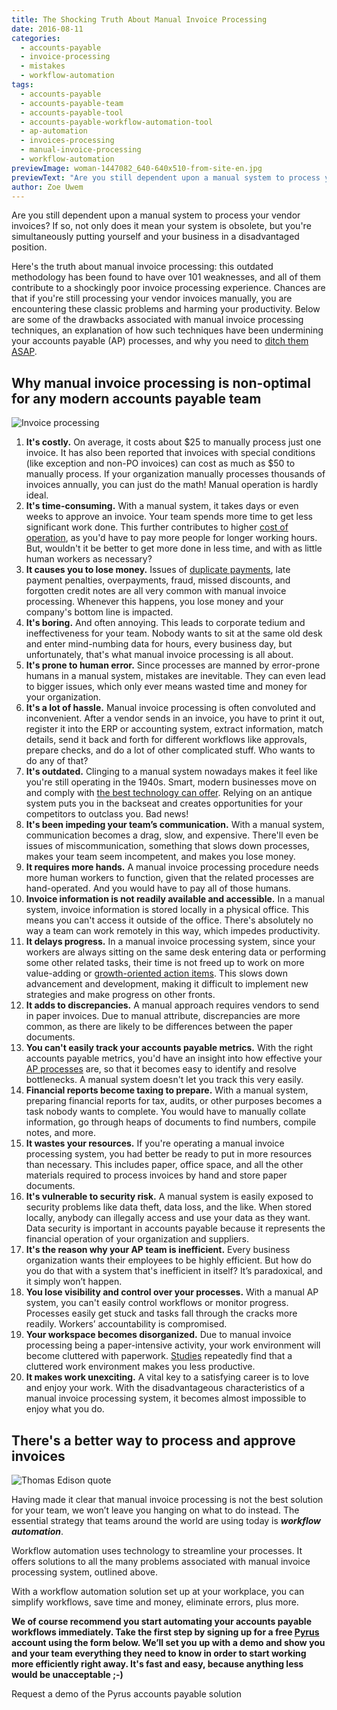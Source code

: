 ```yaml
---
title: The Shocking Truth About Manual Invoice Processing
date: 2016-08-11
categories:
  - accounts-payable
  - invoice-processing
  - mistakes
  - workflow-automation
tags:
  - accounts-payable
  - accounts-payable-team
  - accounts-payable-tool
  - accounts-payable-workflow-automation-tool
  - ap-automation
  - invoices-processing
  - manual-invoice-processing
  - workflow-automation
previewImage: woman-1447082_640-640x510-from-site-en.jpg
previewText: "Are you still dependent upon a manual system to process your vendor invoices? If so, not only does it mean your system is obsolete, but you're simultaneously putting yourself and your business in a disadvantaged position."
author: Zoe Uwem
---
```

Are you still dependent upon a manual system to process your vendor invoices? If so, not only does it mean your system is obsolete, but you're simultaneously putting yourself and your business in a disadvantaged position.

Here's the truth about manual invoice processing: this outdated methodology has been found to have over 101 weaknesses, and all of them contribute to a shockingly poor invoice processing experience. Chances are that if you're still processing your vendor invoices manually, you are encountering these classic problems and harming your productivity. Below are some of the drawbacks associated with manual invoice processing techniques, an explanation of how such techniques have been undermining your accounts payable (AP) processes, and why you need to [ditch them ASAP](https://pyrus.com/en/blog/2016/07/step-by-step-guide-automating-your-accounts-payable-processes.html).

## **Why manual invoice processing is non-optimal for any modern accounts payable team**

![Invoice processing ](why-1352167_640.webp)

1. **It's costly.** On average, it costs about $25 to manually process just one invoice. It has also been reported that invoices with special conditions (like exception and non-PO invoices) can cost as much as $50 to manually process. If your organization manually processes thousands of invoices annually, you can just do the math! Manual operation is hardly ideal.
2. **It's time-consuming.** With a manual system, it takes days or even weeks to approve an invoice. Your team spends more time to get less significant work done. This further contributes to higher [cost of operation](https://pyrus.com/en/blog/2016/08/10-ways-workflow-automation-reduces-invoice-processing-costs.html), as you'd have to pay more people for longer working hours. But, wouldn't it be better to get more done in less time, and with as little human workers as necessary?
3. **It causes you to lose money.** Issues of [duplicate payments](https://pyrus.com/en/blog/2016/07/duplicate-payment.html), late payment penalties, overpayments, fraud, missed discounts, and forgotten credit notes are all very common with manual invoice processing. Whenever this happens, you lose money and your company's bottom line is impacted.
4. **It's boring.** And often annoying. This leads to corporate tedium and ineffectiveness for your team. Nobody wants to sit at the same old desk and enter mind-numbing data for hours, every business day, but unfortunately, that's what manual invoice processing is all about.
5. **It's prone to human error.** Since processes are manned by error-prone humans in a manual system, mistakes are inevitable. They can even lead to bigger issues, which only ever means wasted time and money for your organization.
6. **It's a lot of hassle.** Manual invoice processing is often convoluted and inconvenient. After a vendor sends in an invoice, you have to print it out, register it into the ERP or accounting system, extract information, match details, send it back and forth for different workflows like approvals, prepare checks, and do a lot of other complicated stuff. Who wants to do any of that?
7. **It's outdated.** Clinging to a manual system nowadays makes it feel like you're still operating in the 1940s. Smart, modern businesses move on and comply with [the best technology can offer](https://pyrus.com/en/blog/2016/07/reasons-to-automate-accounts-payable-workflow.html). Relying on an antique system puts you in the backseat and creates opportunities for your competitors to outclass you. Bad news!
8. **It's been impeding your team’s communication.** With a manual system, communication becomes a drag, slow, and expensive. There'll even be issues of miscommunication, something that slows down processes, makes your team seem incompetent, and makes you lose money.
9. **It requires more hands.** A manual invoice processing procedure needs more human workers to function, given that the related processes are hand-operated. And you would have to pay all of those humans.
10. **Invoice information is not readily available and accessible.** In a manual system, invoice information is stored locally in a physical office. This means you can't access it outside of the office. There's absolutely no way a team can work remotely in this way, which impedes productivity.
11. **It delays progress.** In a manual invoice processing system, since your workers are always sitting on the same desk entering data or performing some other related tasks, their time is not freed up to work on more value-adding or [growth-oriented action items](http://www.marketingdonut.co.uk/marketing/marketing-strategy/strategies-for-growing-your-business). This slows down advancement and development, making it difficult to implement new strategies and make progress on other fronts.
12. **It adds to discrepancies.** A manual approach requires vendors to send in paper invoices. Due to manual attribute, discrepancies are more common, as there are likely to be differences between the paper documents.
13. **You can't easily track your accounts payable metrics.** With the right accounts payable metrics, you'd have an insight into how effective your [AP processes](https://pyrus.com/en/blog/2016/08/accounts-payable-processes-automate.html) are, so that it becomes easy to identify and resolve bottlenecks. A manual system doesn't let you track this very easily.
14. **Financial reports become taxing to prepare.** With a manual system, preparing financial reports for tax, audits, or other purposes becomes a task nobody wants to complete. You would have to manually collate information, go through heaps of documents to find numbers, compile notes, and more.
15. **It wastes your resources.** If you're operating a manual invoice processing system, you had better be ready to put in more resources than necessary. This includes paper, office space, and all the other materials required to process invoices by hand and store paper documents.
16. **It's vulnerable to security risk.** A manual system is easily exposed to security problems like data theft, data loss, and the like. When stored locally, anybody can illegally access and use your data as they want. Data security is important in accounts payable because it represents the financial operation of your organization and suppliers.
17. **It's the reason why your AP team is inefficient.** Every business organization wants their employees to be highly efficient. But how do you do that with a system that's inefficient in itself? It’s paradoxical, and it simply won’t happen.
18. **You lose visibility and control over your processes.** With a manual AP system, you can't easily control workflows or monitor progress. Processes easily get stuck and tasks fall through the cracks more readily. Workers’ accountability is compromised.
19. **Your workspace becomes disorganized.** Due to manual invoice processing being a paper-intensive activity, your work environment will become cluttered with paperwork. [Studies](http://www.reliableplant.com/Read/16652/reduce-office-clutter-to-increase-productivity,-efficiency-profitability) repeatedly find that a cluttered work environment makes you less productive.
20. **It makes work unexciting.** A vital key to a satisfying career is to love and enjoy your work. With the disadvantageous characteristics of a manual invoice processing system, it becomes almost impossible to enjoy what you do.

## **There's a better way to process and approve invoices**

![Thomas Edison quote ](1_small.webp)

Having made it clear that manual invoice processing is not the best solution for your team, we won’t leave you hanging on what to do instead. The essential strategy that teams around the world are using today is _**workflow automation**_.

Workflow automation uses technology to streamline your processes. It offers solutions to all the many problems associated with manual invoice processing system, outlined above.

With a workflow automation solution set up at your workplace, you can simplify workflows, save time and money, eliminate errors, plus more. 

**We of course recommend you start automating your accounts payable workflows immediately. Take the first step by signing up for a free [Pyrus](https://pyrus.com/en/accounts-payable) account using the form below. We’ll set you up with a demo and show you and your team everything they need to know in order to start working more efficiently right away. It's fast and easy, because anything less would be unacceptable ;-)**

Request a demo of the Pyrus accounts payable solution